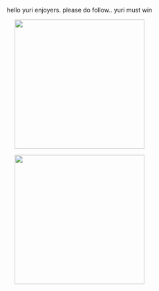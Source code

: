 <p align="center">
hello yuri enjoyers. please do follow.. yuri must win
</p>

<p align="center">
   <img src="https://file.garden/aAg-tXrabAPrZUtx/sapphic-wlw.gif"%7Bwidth=300px height=300px}/>
</p>

<p align="center">
   <img src="https://file.garden/aAg-tXrabAPrZUtx/lesbian-i-love-women.gif"%7Bwidth=300px height=300px}/>
</p>
